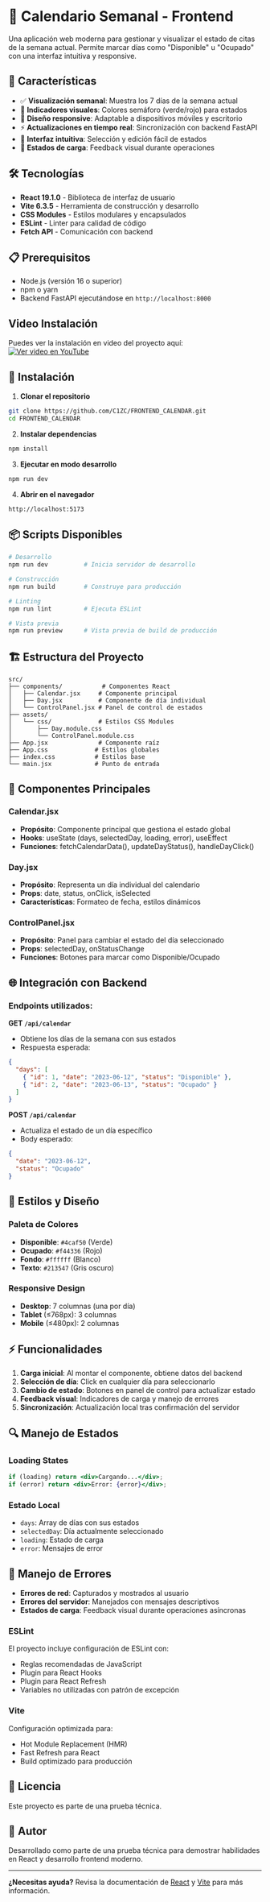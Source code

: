 # 📅 Calendario Semanal - Frontend

Una aplicación web moderna para gestionar y visualizar el estado de citas de la semana actual. Permite marcar días como "Disponible" u "Ocupado" con una interfaz intuitiva y responsive.

## 🚀 Características

- ✅ **Visualización semanal**: Muestra los 7 días de la semana actual
- 🎨 **Indicadores visuales**: Colores semáforo (verde/rojo) para estados
- 📱 **Diseño responsive**: Adaptable a dispositivos móviles y escritorio
- ⚡ **Actualizaciones en tiempo real**: Sincronización con backend FastAPI
- 🎯 **Interfaz intuitiva**: Selección y edición fácil de estados
- 🔄 **Estados de carga**: Feedback visual durante operaciones

## 🛠️ Tecnologías

- **React 19.1.0** - Biblioteca de interfaz de usuario
- **Vite 6.3.5** - Herramienta de construcción y desarrollo
- **CSS Modules** - Estilos modulares y encapsulados
- **ESLint** - Linter para calidad de código
- **Fetch API** - Comunicación con backend

## 📋 Prerequisitos

- Node.js (versión 16 o superior)
- npm o yarn
- Backend FastAPI ejecutándose en `http://localhost:8000`

## Video Instalación

Puedes ver la instalación en video del proyecto aquí:  
[![Ver video en YouTube](https://img.youtube.com/vi/PrNL07mUXNQ/0.jpg)](https://youtu.be/PrNL07mUXNQ)


## 🔧 Instalación

1. **Clonar el repositorio**
```bash
git clone https://github.com/C1ZC/FRONTEND_CALENDAR.git
cd FRONTEND_CALENDAR
```

2. **Instalar dependencias**
```bash
npm install
```

3. **Ejecutar en modo desarrollo**
```bash
npm run dev
```

4. **Abrir en el navegador**
```
http://localhost:5173
```

## 📦 Scripts Disponibles

```bash
# Desarrollo
npm run dev          # Inicia servidor de desarrollo

# Construcción
npm run build        # Construye para producción

# Linting
npm run lint         # Ejecuta ESLint

# Vista previa
npm run preview      # Vista previa de build de producción
```

## 🏗️ Estructura del Proyecto

```
src/
├── components/           # Componentes React
│   ├── Calendar.jsx     # Componente principal
│   ├── Day.jsx          # Componente de día individual
│   └── ControlPanel.jsx # Panel de control de estados
├── assets/
│   └── css/             # Estilos CSS Modules
│       ├── Day.module.css
│       └── ControlPanel.module.css
├── App.jsx              # Componente raíz
├── App.css             # Estilos globales
├── index.css           # Estilos base
└── main.jsx            # Punto de entrada
```

## 🎯 Componentes Principales

### Calendar.jsx
- **Propósito**: Componente principal que gestiona el estado global
- **Hooks**: useState (days, selectedDay, loading, error), useEffect
- **Funciones**: fetchCalendarData(), updateDayStatus(), handleDayClick()

### Day.jsx
- **Propósito**: Representa un día individual del calendario
- **Props**: date, status, onClick, isSelected
- **Características**: Formateo de fecha, estilos dinámicos

### ControlPanel.jsx
- **Propósito**: Panel para cambiar el estado del día seleccionado
- **Props**: selectedDay, onStatusChange
- **Funciones**: Botones para marcar como Disponible/Ocupado

## 🌐 Integración con Backend

### Endpoints utilizados:

**GET `/api/calendar`**
- Obtiene los días de la semana con sus estados
- Respuesta esperada:
```json
{
  "days": [
    { "id": 1, "date": "2023-06-12", "status": "Disponible" },
    { "id": 2, "date": "2023-06-13", "status": "Ocupado" }
  ]
}
```

**POST `/api/calendar`**
- Actualiza el estado de un día específico
- Body esperado:
```json
{
  "date": "2023-06-12",
  "status": "Ocupado"
}
```

## 🎨 Estilos y Diseño

### Paleta de Colores
- **Disponible**: `#4caf50` (Verde)
- **Ocupado**: `#f44336` (Rojo)
- **Fondo**: `#ffffff` (Blanco)
- **Texto**: `#213547` (Gris oscuro)

### Responsive Design
- **Desktop**: 7 columnas (una por día)
- **Tablet** (≤768px): 3 columnas
- **Mobile** (≤480px): 2 columnas

## ⚡ Funcionalidades

1. **Carga inicial**: Al montar el componente, obtiene datos del backend
2. **Selección de día**: Click en cualquier día para seleccionarlo
3. **Cambio de estado**: Botones en panel de control para actualizar estado
4. **Feedback visual**: Indicadores de carga y manejo de errores
5. **Sincronización**: Actualización local tras confirmación del servidor

## 🔍 Manejo de Estados

### Loading States
```jsx
if (loading) return <div>Cargando...</div>;
if (error) return <div>Error: {error}</div>;
```

### Estado Local
- `days`: Array de días con sus estados
- `selectedDay`: Día actualmente seleccionado
- `loading`: Estado de carga
- `error`: Mensajes de error

## 🚨 Manejo de Errores

- **Errores de red**: Capturados y mostrados al usuario
- **Errores del servidor**: Manejados con mensajes descriptivos
- **Estados de carga**: Feedback visual durante operaciones asíncronas

### ESLint
El proyecto incluye configuración de ESLint con:
- Reglas recomendadas de JavaScript
- Plugin para React Hooks
- Plugin para React Refresh
- Variables no utilizadas con patrón de excepción

### Vite
Configuración optimizada para:
- Hot Module Replacement (HMR)
- Fast Refresh para React
- Build optimizado para producción

## 📄 Licencia

Este proyecto es parte de una prueba técnica.

## 👥 Autor

Desarrollado como parte de una prueba técnica para demostrar habilidades en React y desarrollo frontend moderno.

---

**¿Necesitas ayuda?** Revisa la documentación de [React](https://react.dev/) y [Vite](https://vite.dev/) para más información.
